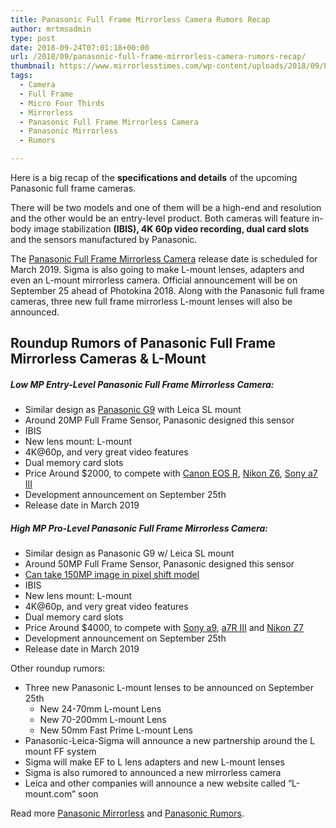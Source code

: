```yaml
---
title: Panasonic Full Frame Mirrorless Camera Rumors Recap
author: mrtmsadmin
type: post
date: 2018-09-24T07:01:18+00:00
url: /2018/09/panasonic-full-frame-mirrorless-camera-rumors-recap/
thumbnail: https://www.mirrorlesstimes.com/wp-content/uploads/2018/09/PanasonicG9-leica-SL-mount.jpg
tags:
  - Camera
  - Full Frame
  - Micro Four Thirds
  - Mirrorless
  - Panasonic Full Frame Mirrorless Camera
  - Panasonic Mirrorless
  - Rumors

---
```

Here is a big recap of the **specifications and details** of the upcoming Panasonic full frame cameras.

There will be two models and one of them will be a high-end and resolution and the other would be an entry-level product. Both cameras will feature in-body image stabilization **(IBIS), 4K 60p video recording, dual card slots** and the sensors manufactured by Panasonic.

The <a href="https://www.dailycameranews.com/tag/panasonic-full-frame-mirrorless-camera/" rel="tag">Panasonic Full Frame Mirrorless Camera</a> release date is scheduled for March 2019. Sigma is also going to make L-mount lenses, adapters and even an L-mount mirrorless camera. Official announcement will be on September 25 ahead of Photokina 2018. Along with the Panasonic full frame cameras, three new full frame mirrorless L-mount lenses will also be announced.<!--more-->

## Roundup Rumors of Panasonic Full Frame Mirrorless Cameras & L-Mount<span id="more-31255"></span>

##### Low MP Entry-Level Panasonic Full Frame Mirrorless Camera:

  * Similar design as <a href="https://www.amazon.com/PANASONIC-Mirrorless-Megapixels-High-Resolution-DC-G9KBODY/dp/B0774KTV1X/?tag=daicamnew-20" target="_blank" rel="nofollow external noopener noreferrer" data-wpel-link="external">Panasonic G9</a> with Leica SL mount
  * Around 20MP Full Frame Sensor, Panasonic designed this sensor
  * IBIS
  * New lens mount: L-mount
  * 4K@60p, and very great video features
  * Dual memory card slots
  * Price Around $2000, to compete with <a href="https://www.mirrorlesstimes.com/tag/canon-eos-r/" data-wpel-link="exclude">Canon EOS R</a>, <a href="https://www.mirrorlesstimes.com/tag/nikon-z6/" data-wpel-link="exclude">Nikon Z6</a>, <a href="https://www.dailycameranews.com/2018/03/sony-a7-iii-stock-availability-tracker/" data-wpel-link="internal">Sony a7 III</a>
  * Development announcement on September 25th
  * Release date in March 2019

##### High MP Pro-Level Panasonic Full Frame Mirrorless Camera:

  * Similar design as Panasonic G9 w/ Leica SL mount
  * Around 50MP Full Frame Sensor, Panasonic designed this sensor
  * <a href="https://www.dailycameranews.com/2018/09/specifications-of-the-panasonic-full-frame-cameras/" data-wpel-link="exclude">Can take 150MP image in pixel shift model</a>
  * IBIS
  * New lens mount: L-mount
  * 4K@60p, and very great video features
  * Dual memory card slots
  * Price Around $4000, to compete with <a href="http://www.mirrorlesstimess.com/tag/sony-a9/" data-wpel-link="exclude">Sony a9</a>, <a href="https://www.mirrorlesstimes.com/2017/11/best-lenses-sony-a7r-iii/" data-wpel-link="exclude">a7R III</a> and <a href="https://www.dailycameranews.com/2018/09/nikon-z7-in-stock-availability-tracker/" data-wpel-link="exclude">Nikon Z7</a>
  * Development announcement on September 25th
  * Release date in March 2019

Other roundup rumors:

  * Three new Panasonic L-mount lenses to be announced on September 25th 
      * New 24-70mm L-mount Lens
      * New 70-200mm L-mount Lens
      * New 50mm Fast Prime L-mount Lens
  * Panasonic-Leica-Sigma will announce a new partnership around the L mount FF system
  * Sigma will make EF to L lens adapters and new L-mount lenses
  * Sigma is also rumored to announced a new mirrorless camera
  * Leica and other companies will announce a new website called “L-mount.com” soon

Read more [Panasonic Mirrorless][1] and [Panasonic Rumors][2].

 [1]: https://www.mirrorlesstimes.com/tag/panasonic-mirrorless "Panasonic Mirrorless News"
 [2]: https://www.dailycameranews.com/tag/panasonic-rumors/